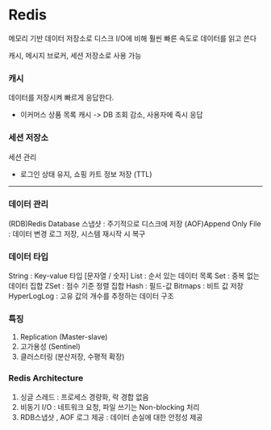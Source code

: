 # Redis

메모리 기반 데이터 저장소로 디스크 I/O에 비해 훨씬 빠른 속도로 데이터를 읽고 쓴다

캐시, 메시지 브로커, 세션 저장소로 사용 가능

### 캐시

데이터를 저장시켜 빠르게 응답한다.

- 이커머스 상품 목록 캐시 -> DB 조회 감소, 사용자에 즉시 응답

### 세션 저장소

세션 관리

- 로그인 상태 유지, 쇼핑 카트 정보 저장 (TTL)

---

### 데이터 관리

(RDB)Redis Database 스냅샷 : 주기적으로 디스크에 저장
(AOF)Append Only File : 데이터 변경 로그 저장, 시스템 재시작 시 복구

### 데이터 타입

String : Key-value 타입 [문자열 / 숫자]
List : 순서 있는 데이터 목록
Set : 중복 없는 데이터 집합
ZSet : 점수 기준 정렬 집합
Hash : 필드-값
Bitmaps : 비트 값 저장
HyperLogLog : 고유 값의 개수를 추정하는 데이터 구조

### 특징

1. Replication (Master-slave)
2. 고가용성 (Sentinel)
3. 클러스터링 (분산저장, 수평적 확장)

### Redis Architecture

1. 싱글 스레드 : 프로세스 경량화, 락 경합 없음
2. 비동기 I/O : 네트워크 요청, 파일 쓰기는 Non-blocking 처리
3. RDB스냅샷 , AOF 로그 제공 : 데이터 손실에 대한 안정성 제공
